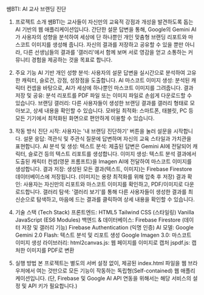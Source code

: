 쌤BTI: AI 교사 브랜딩 진단

1. 프로젝트 소개
쌤BTI는 교사들이 자신만의 교육적 강점과 개성을 발견하도록 돕는 AI 기반의 웹 애플리케이션입니다. 간단한 설문 답변을 통해, Google의 Gemini AI가 사용자의 성향을 분석하여 세상에 단 하나뿐인 개인 맞춤형 브랜딩 리포트와 마스코트 이미지를 생성해 줍니다.
자신의 결과를 저장하고 공유할 수 있을 뿐만 아니라, 다른 선생님들의 결과를 '갤러리'에서 함께 보며 서로 영감을 얻고 소통하는 커뮤니티 경험을 제공하는 것을 목표로 합니다.

2. 주요 기능
AI 기반 개인 성향 분석: 사용자의 설문 답변을 실시간으로 분석하여 고유한 캐릭터, 슬로건, 강점, 성장점을 도출합니다.
AI 마스코트 이미지 생성: 분석된 캐릭터 컨셉을 바탕으로, AI가 세상에 하나뿐인 마스코트 이미지를 그려줍니다.
결과 저장 및 공유: 분석 리포트를 PDF 파일 또는 이미지 파일로 손쉽게 다운로드할 수 있습니다.
브랜딩 갤러리: 다른 사용자들이 생성한 브랜딩 결과를 갤러리 형태로 모아보고, 상세 내용을 확인할 수 있습니다.
모바일 최적화: 스마트폰, 태블릿, PC 등 모든 기기에서 최적화된 화면으로 편안하게 이용할 수 있습니다.

3. 작동 방식
진단 시작: 사용자는 '내 브랜딩 진단하기' 버튼을 눌러 설문을 시작합니다.
설문 응답: 객관식 및 주관식 질문에 답변하며 자신의 교육 스타일과 가치관을 표현합니다.
AI 분석 및 생성:
텍스트 분석: 제출된 답변은 Gemini AI에 전달되어 캐릭터, 슬로건 등의 텍스트 리포트를 생성합니다.
이미지 생성: 텍스트 분석 결과에서 도출된 캐릭터 컨셉(영문 프롬프트)을 Imagen AI에 전달하여 마스코트 이미지를 생성합니다.
결과 저장: 생성된 모든 결과(텍스트, 이미지)는 Firebase Firestore 데이터베이스에 저장됩니다. (이미지는 용량 최적화를 위해 압축 후 저장)
결과 확인: 사용자는 자신만의 리포트와 마스코트 이미지를 확인하고, PDF/이미지로 다운로드합니다.
갤러리 탐색: '갤러리 보기'를 통해 다른 사용자들이 생성한 결과를 최신순으로 탐색하고, 마음에 드는 결과를 클릭하여 상세 내용을 확인할 수 있습니다.

4. 기술 스택 (Tech Stack)
프론트엔드:
HTML5
Tailwind CSS (스타일링)
Vanilla JavaScript (ES6 Modules)
백엔드 & 데이터베이스:
Firebase Firestore (데이터 저장 및 갤러리 기능)
Firebase Authentication (익명 인증)
AI 모델:
Google Gemini 2.0 Flash: 텍스트 분석 및 리포트 생성
Google Imagen 3.0: 마스코트 이미지 생성
라이브러리:
html2canvas.js: 웹 페이지를 이미지로 캡처
jspdf.js: 캡처한 이미지를 PDF로 변환

5. 실행 방법
본 프로젝트는 별도의 서버 설정 없이, 제공된 index.html 파일을 웹 브라우저에서 여는 것만으로 모든 기능이 작동하는 독립형(Self-contained) 웹 애플리케이션입니다.
(단, Firebase 및 Google AI API 연동을 위해서는 해당 서비스의 설정 및 API 키가 필요합니다.)



